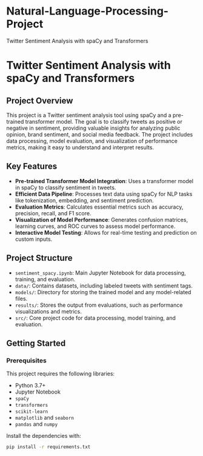 # Natural-Language-Processing-Project
Twitter Sentiment Analysis with spaCy and Transformers
# Twitter Sentiment Analysis with spaCy and Transformers

## Project Overview
This project is a Twitter sentiment analysis tool using spaCy and a pre-trained transformer model. The goal is to classify tweets as positive or negative in sentiment, providing valuable insights for analyzing public opinion, brand sentiment, and social media feedback. The project includes data processing, model evaluation, and visualization of performance metrics, making it easy to understand and interpret results.

## Key Features
- **Pre-trained Transformer Model Integration**: Uses a transformer model in spaCy to classify sentiment in tweets.
- **Efficient Data Pipeline**: Processes text data using spaCy for NLP tasks like tokenization, embedding, and sentiment prediction.
- **Evaluation Metrics**: Calculates essential metrics such as accuracy, precision, recall, and F1 score.
- **Visualization of Model Performance**: Generates confusion matrices, learning curves, and ROC curves to assess model performance.
- **Interactive Model Testing**: Allows for real-time testing and prediction on custom inputs.

## Project Structure
- `sentiment_spacy.ipynb`: Main Jupyter Notebook for data processing, training, and evaluation.
- `data/`: Contains datasets, including labeled tweets with sentiment tags.
- `models/`: Directory for storing the trained model and any model-related files.
- `results/`: Stores the output from evaluations, such as performance visualizations and metrics.
- `src/`: Core project code for data processing, model training, and evaluation.

## Getting Started

### Prerequisites
This project requires the following libraries:
- Python 3.7+
- Jupyter Notebook
- `spaCy`
- `transformers`
- `scikit-learn`
- `matplotlib` and `seaborn`
- `pandas` and `numpy`

Install the dependencies with:
```bash
pip install -r requirements.txt
